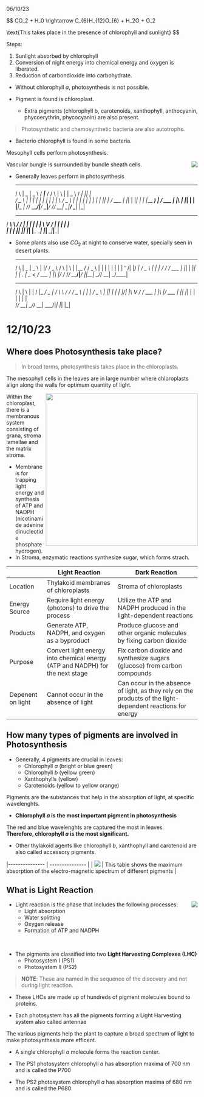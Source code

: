 06/10/23 

$$
CO_2 + H_0 \rightarrow C_{6}H_{12}O_{6} + H_2O + O_2 

\text{This takes place in the presence of chlorophyll and sunlight}
$$

Steps:  
1. Sunlight absorbed by chlorophyll 
2. Conversion of night energy into chemical energy and oxygen is liberated. 
3. Reduction of carbondioxide into carbohydrate. 

- Without chlorophyll $a$, photosynthesis is not possible. 

- Pigment is found is chloroplast. 
    - Extra pigments (chlorophyll b, carotenoids, xanthophyll, anthocyanin, phycoerythrin, phycocyanin) are also present. 

> Photosynthetic and chemosynthetic bacteria are also autotrophs. 

- Bacterio chlorophyll is found in some bacteria. 

Mesophyll cells perform photosynthesis.

<img align='right' src='./diagrams/ch6/ts-of-leaf.png'>

Vascular bungle is surrounded by bundle sheath cells. 

- Generally leaves perform in photosynthesis 

    _    ____  ____     ____ _____      _    _   _ ____     ____ _  _   
   / \  |  _ \|  _ \   / ___|___ /     / \  | \ | |  _ \   / ___| || |  
  / _ \ | | | | | | | | |     |_ \    / _ \ |  \| | | | | | |   | || |_ 
 / ___ \| |_| | |_| | | |___ ___) |  / ___ \| |\  | |_| | | |___|__   _|
/_/   \_\____/|____/   \____|____/  /_/   \_\_| \_|____/   \____|  |_|
  ______   ______ _     _____ 
 / ___\ \ / / ___| |   | ____|
| |    \ V / |   | |   |  _|  
| |___  | || |___| |___| |___ 
 \____| |_| \____|_____|_____|

- Some plants also use $CO_2$ at night to conserve water, specially seen in desert plants. 

    _    ____  ____    _  ______      _    _   _ _____
   / \  |  _ \|  _ \  | |/ /  _ \    / \  | \ | |__  /
  / _ \ | | | | | | | | ' /| |_) |  / _ \ |  \| | / / 
 / ___ \| |_| | |_| | | . \|  _ <  / ___ \| |\  |/ /_ 
/_/   \_\____/|____/  |_|\_\_| \_\/_/   \_\_| \_/____|
    _    _   _    _  _____ ___  __  ____   __
   / \  | \ | |  / \|_   _/ _ \|  \/  \ \ / /
  / _ \ |  \| | / _ \ | || | | | |\/| |\ V / 
 / ___ \| |\  |/ ___ \| || |_| | |  | | | |  
/_/   \_\_| \_/_/   \_\_| \___/|_|  |_| |_|  

# 12/10/23 

## Where does Photosynthesis take place? 

> In broad terms, photosynthesis takes place in the chloroplasts. 

The mesophyll cells in the leaves are in large number where chloroplasts align along the walls for optimum quantity of light.

<img src="./diagrams/ch13/chloroplast.png" width=400 align=right> 

Within the chloroplast, there is a membranous system consisting of grana, stroma lamellae and the matrix stroma.

- Membrane is for trapping light energy and synthesis of ATP and NADPH (nicotinamide adenine dinucleotide phosphate hydrogen).
- In Stroma, enzymatic reactions synthesize sugar, which forms strach. 

|  | Light Reaction   | Dark Reaction |
|-|-|-| 
| Location | Thylakoid membranes of chloroplasts | Stroma of chloroplasts |
| Energy Source | Require light energy (photons) to drive the process | Utilize the ATP and NADPH produced in the light-dependent reactions | 
| Products | Generate ATP, NADPH, and oxygen as a byproduct | Produce glucose and other organic molecules by fixing carbon dioxide | 
| Purpose | Convert light energy into chemical energy (ATP and NADPH) for the next stage | Fix carbon dioxide and synthesize sugars (glucose) from carbon compounds| 
| Depenent on light | Cannot occur in the absence of light |  Can occur in the absence of light, as they rely on the products of the light-dependent reactions for energy | 

## How many types of pigments are involved in Photosynthesis 

- Generally, 4 pigments are crucial in leaves: 
    - Chlorophyll $a$ (bright or blue green)
    - Chlorophyll $b$ (yellow green)
    - Xanthophylls (yellow)
    - Carotenoids (yellow to yellow orange)

Pigments are the substances that help in the absorption of light, at specific wavelenghts. 

- **Chlorophyll $a$ is the most important pigment in photosynthesis**

The red and blue wavelenghts are captured the most in leaves.  
**Therefore, chlorophyll $a$ is the most significant.** 

- Other thylakoid agents like chlorophyll $b$, xanthophyll and carotenoid are also called accessory pigments. 

|--------------- | --------------- |
| <img src="./diagrams/ch13/absorption-spectrum.png"> | This table shows the maximum absorption of the electro-magnetic spectrum of different pigments |

## What is Light Reaction 

<img src="./diagrams/ch13/LHC.png" align=right>

- Light reaction is the phase that includes the following processes: 
    - Light absorption 
    - Water splitting 
    - Oxygen release
    - Formation of ATP and NADPH 

<br> 

- The pigments are classified into two **Light Harvesting Complexes (LHC)**
    - Photosystem I (PS1)
    - Photosystem II (PS2)

> **NOTE**: These are named in the sequence of the discovery and not during light reaction. 

- These LHCs are made up of hundreds of pigment molecules bound to proteins. 

- Each photosystem has all the pigments forming a Light Harvesting system also called antennae 

The various pigments help the plant to capture a broad spectrum of light to make photosynthesis more efficent. 

- A single chlorophyll $a$ molecule forms the reaction center. 

- The PS1 photosystem chlorophyll $a$ has absorption maxima of 700 nm and is called the P700 
- The PS2 photosystem chlorophyll $a$ has absorption maxima of 680 nm and is called the P680

